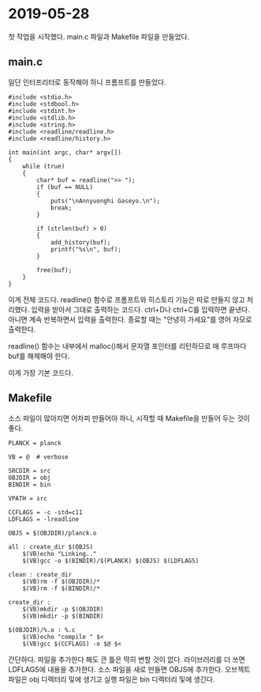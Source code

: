 # 2019-05-28
첫 작업을 시작했다. main.c 파일과 Makefile 파일을 만들었다.

## main.c
일단 인터프리터로 동작해야 하니 프롬프트를 만들었다.

```
#include <stdio.h>
#include <stdbool.h>
#include <stdint.h>
#include <stdlib.h>
#include <string.h>
#include <readline/readline.h>
#include <readline/history.h>

int main(int argc, char* argv[])
{
    while (true)
    {
        char* buf = readline(">> ");
        if (buf == NULL)
        {
            puts("\nAnnyuonghi Gaseyo.\n");
            break;
        }

        if (strlen(buf) > 0)
        {
            add_history(buf);
            printf("%s\n", buf);
        }

        free(buf);
    }
}
```

이게 전체 코드다. readline() 함수로 프롬프트와 히스토리 기능은 따로 만들지 않고 처리했다. 입력을 받아서 그대로 출력하는 코드다. ctrl+D나 ctrl+C를 입력하면 끝낸다. 아니면 계속 반복하면서 입력을 출력한다. 종료할 때는 "안녕히 가세요"를 영어 자모로 출력한다.

readline() 함수는 내부에서 malloc()해서 문자열 포인터를 리턴하므로 매 루프마다 buf를 해제해야 한다.

이게 가장 기본 코드다.

## Makefile
소스 파일이 많아지면 어차피 만들어야 하니, 시작할 때 Makefile을 만들어 두는 것이 좋다.

```
PLANCK = planck

VB = @ 	# verbose

SRCDIR = src
OBJDIR = obj
BINDIR = bin

VPATH = src

CCFLAGS = -c -std=c11
LDFLAGS = -lreadline

OBJS = $(OBJDIR)/planck.o

all : create_dir $(OBJS)
	$(VB)echo "Linking.."
	$(VB)gcc -o $(BINDIR)/$(PLANCK) $(OBJS) $(LDFLAGS)
	
clean : create_dir
	$(VB)rm -f $(OBJDIR)/*
	$(VB)rm -f $(BINDIR)/*

create_dir :
	$(VB)mkdir -p $(OBJDIR)
	$(VB)mkdir -p $(BINDIR)

$(OBJDIR)/%.o : %.c
	$(VB)echo "compile " $<
	$(VB)gcc $(CCFLAGS) -o $@ $<
```

간단하다. 파일을 추가한다 해도 큰 틀은 딱히 변할 것이 없다. 라이브러리를 더 쓰면 LDFLAGS에 내용을 추가한다. 소스 파일을 새로 만들면 OBJS에 추가한다. 오브젝트 파일은 obj 디렉터리 및에 생기고 실행 파일은 bin 디렉터리 및에 생긴다.

